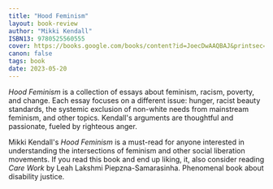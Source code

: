 ```yaml
---
title: "Hood Feminism"
layout: book-review
author: "Mikki Kendall"
ISBN13: 9780525560555
cover: https://books.google.com/books/content?id=JoecDwAAQBAJ&printsec=frontcover&img=1&zoom=1&edge=curl&source=gbs_api
canon: false
tags: book
date: 2023-05-20
---
```

*Hood Feminism* is a collection of essays about feminism, racism, poverty, and change.
Each essay focuses on a different issue: hunger, racist beauty standards, the systemic exclusion of non-white needs from mainstream feminism, and other topics.
Kendall's arguments are thoughtful and passionate, fueled by righteous anger.

Mikki Kendall's *Hood Feminism* is a must-read for anyone interested in understanding the intersections of feminism and other social liberation movements.
If you read this book and end up liking, it, also consider reading *Care Work* by Leah Lakshmi Piepzna-Samarasinha.
Phenomenal book about disability justice.